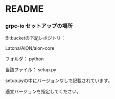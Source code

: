 # README #

### grpc-io セットアップの場所 ###
Bitbucketの下記レポジトリ：

Latona/AION/aion-core

フォルダ：
python

当該ファイル：
setup.py 

setup.pyの中にバージョンなしで記載されています。

適宜バージョンを指定してください。